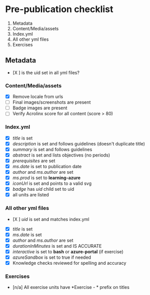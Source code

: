 # Pre-publication checklist
1. Metadata
1. Content/Media/assets
1. Index.yml
1. All other yml files
1. Exercises
  
## Metadata
- [X ] is the uid set in all yml files?

### Content/Media/assets
- [X] Remove locale from urls
- [ ] Final images/screenshots are present
- [ ] Badge images are present
- [ ] Verify Acrolinx score for all content (score > 80)

### Index.yml
- [X] *title* is set
- [X] *description* is set and follows guidelines (doesn't duplicate title)
- [X] *summary* is set and follows guidelines
- [X] *abstract* is set and lists objectives (no periods)
- [X] *prerequisites* are set
- [X] *ms.date* is set to publication date
- [X] *author* and *ms.author* are set
- [X] *ms.prod* is set to **learning-azure**
- [X] *iconUrl* is set and points to a valid svg
- [X] *badge* has *uid* child set to uid
- [X] all units are listed

### All other yml files
- [X ] *uid* is set and matches index.yml
- [X] *title* is set
- [X] *ms.date* is set 
- [X] *author* and *ms.author* are set
- [X] *durationInMinutes* is set and IS ACCURATE
- [X] *interactive* is set to **bash** or **azure-portal** (if exercise)
- [X] *azureSandbox* is set to true if needed
- [X]  Knowledge checks reviewed for spelling and accuracy

### Exercises
- [n/a] All exercise units have *Exercise - * prefix on titles
